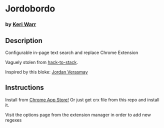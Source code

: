 # Jordobordo
### by [Keri Warr](https://github.com/keriwarr)

## Description
Configurable in-page text search and replace Chrome Extension

Vaguely stolen from [hack-to-stack](https://github.com/elvinyung/hack-to-stack).

Inspired by this bloke: [Jordan Verasmay](https://github.com/jordanverasamy)

## Instructions
Install from [Chrome App Store!](https://chrome.google.com/webstore/detail/jordobordo/nfgjijmjfoflnlpocdodcnhbplecnick)
Or just get crx file from this repo and install it.

Visit the options page from the extension manager in order to add new regexes
